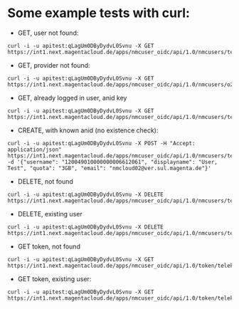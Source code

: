 # Some example tests with curl:
- GET, user not found:
```
curl -i -u apitest:qLagUm0DByDydvL0Svnu -X GET https://int1.next.magentacloud.de/apps/nmcuser_oidc/api/1.0/nmcusers/telekom/12345
```

- GET, provider not found:
```
curl -i -u apitest:qLagUm0DByDydvL0Svnu -X GET https://int1.next.magentacloud.de/apps/nmcuser_oidc/api/1.0/nmcusers/o2/2f9cee4eab29cd216733b3ddde2o2c693730131c9fb1b2f6c893e1ec9b8
```

- GET, already logged in user, anid key
```
curl -i -u apitest:qLagUm0DByDydvL0Svnu -X GET https://int1.next.magentacloud.de/apps/nmcuser_oidc/api/1.0/nmcusers/telekom/2f9cee4eab29cd216733b3ddde29ab209ec693730131c9fb1b2f6c893e1ec9b8
```

- CREATE, with known anid (no existence check):
```
curl -i -u apitest:qLagUm0DByDydvL0Svnu -X POST -H "Accept: application/json" https://int1.next.magentacloud.de/apps/nmcuser_oidc/api/1.0/nmcusers/telekom -d '{"username": "120049010000000006612061", "displayname": "User, Test", "quota": "3GB", "email": "nmcloud02@ver.sul.magenta.de"}'
```

- DELETE, not found
```
curl -i -u apitest:qLagUm0DByDydvL0Svnu -X DELETE https://int1.next.magentacloud.de/apps/nmcuser_oidc/api/1.0/nmcusers/telekom/12345
```

- DELETE, existing user
```
curl -i -u apitest:qLagUm0DByDydvL0Svnu -X DELETE https://int1.next.magentacloud.de/apps/nmcuser_oidc/api/1.0/nmcusers/telekom/
```

- GET token, not found
```
curl -i -u apitest:qLagUm0DByDydvL0Svnu -X GET https://int1.next.magentacloud.de/apps/nmcuser_oidc/api/1.0/token/telekom/12345
```

- GET token, existing user:
```
curl -i -u apitest:qLagUm0DByDydvL0Svnu -X GET https://int1.next.magentacloud.de/apps/nmcuser_oidc/api/1.0/token/telekom/2f9cee4eab29cd216733b3ddde29ab209ec693730131c9fb1b2f6c893e1ec9b8
```
